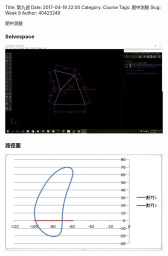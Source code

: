 Title: 第九週
Date: 2017-04-19 22:00
Category: Course
Tags: 期中測驗
Slug: Week 9
Author: 40423249


期中測驗

<!-- PELICAN_END_SUMMARY -->


<h3>Solvespace</h3>


<img src="../data/image/W9-1.png" width="800" />

<h3>路徑圖</h3>


<img src="../data/image/W9-2.png" width="800" />



